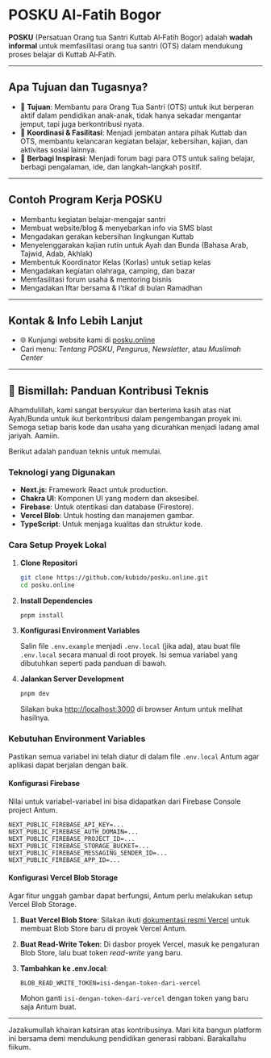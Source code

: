 # POSKU Al‑Fatih Bogor

**POSKU** (Persatuan Orang tua Santri Kuttab Al‑Fatih Bogor) adalah **wadah informal** untuk memfasilitasi orang tua santri (OTS) dalam mendukung proses belajar di Kuttab Al‑Fatih.

---

## Apa Tujuan dan Tugasnya?

- 🌱 **Tujuan**: Membantu para Orang Tua Santri (OTS) untuk ikut berperan aktif dalam pendidikan anak-anak, tidak hanya sekadar mengantar jemput, tapi juga berkontribusi nyata.
- 💬 **Koordinasi & Fasilitasi**: Menjadi jembatan antara pihak Kuttab dan OTS, membantu kelancaran kegiatan belajar, kebersihan, kajian, dan aktivitas sosial lainnya.
- 🤝 **Berbagi Inspirasi**: Menjadi forum bagi para OTS untuk saling belajar, berbagi pengalaman, ide, dan langkah-langkah positif.

---

## Contoh Program Kerja POSKU

- Membantu kegiatan belajar-mengajar santri
- Membuat website/blog & menyebarkan info via SMS blast
- Mengadakan gerakan kebersihan lingkungan Kuttab
- Menyelenggarakan kajian rutin untuk Ayah dan Bunda (Bahasa Arab, Tajwid, Adab, Akhlak)
- Membentuk Koordinator Kelas (Korlas) untuk setiap kelas
- Mengadakan kegiatan olahraga, camping, dan bazar
- Memfasilitasi forum usaha & mentoring bisnis
- Mengadakan Iftar bersama & I’tikaf di bulan Ramadhan

---

## Kontak & Info Lebih Lanjut

- 🌐 Kunjungi website kami di [posku.online](https://www.posku.online)
- Cari menu: *Tentang POSKU*, *Pengurus*, *Newsletter*, atau *Muslimah Center*

---

## 🚀 Bismillah: Panduan Kontribusi Teknis

Alhamdulillah, kami sangat bersyukur dan berterima kasih atas niat Ayah/Bunda untuk ikut berkontribusi dalam pengembangan proyek ini. Semoga setiap baris kode dan usaha yang dicurahkan menjadi ladang amal jariyah. Aamiin.

Berikut adalah panduan teknis untuk memulai.

### Teknologi yang Digunakan

- **Next.js**: Framework React untuk production.
- **Chakra UI**: Komponen UI yang modern dan aksesibel.
- **Firebase**: Untuk otentikasi dan database (Firestore).
- **Vercel Blob**: Untuk hosting dan manajemen gambar.
- **TypeScript**: Untuk menjaga kualitas dan struktur kode.

### Cara Setup Proyek Lokal

1.  **Clone Repositori**

    ```bash
    git clone https://github.com/kubido/posku.online.git
    cd posku.online
    ```

2.  **Install Dependencies**

    ```bash
    pnpm install
    ```

3.  **Konfigurasi Environment Variables**

    Salin file `.env.example` menjadi `.env.local` (jika ada), atau buat file `.env.local` secara manual di root proyek. Isi semua variabel yang dibutuhkan seperti pada panduan di bawah.

4.  **Jalankan Server Development**

    ```bash
    pnpm dev
    ```

    Silakan buka [http://localhost:3000](http://localhost:3000) di browser Antum untuk melihat hasilnya.

### Kebutuhan Environment Variables

Pastikan semua variabel ini telah diatur di dalam file `.env.local` Antum agar aplikasi dapat berjalan dengan baik.

#### Konfigurasi Firebase
Nilai untuk variabel-variabel ini bisa didapatkan dari Firebase Console project Antum.

```
NEXT_PUBLIC_FIREBASE_API_KEY=...
NEXT_PUBLIC_FIREBASE_AUTH_DOMAIN=...
NEXT_PUBLIC_FIREBASE_PROJECT_ID=...
NEXT_PUBLIC_FIREBASE_STORAGE_BUCKET=...
NEXT_PUBLIC_FIREBASE_MESSAGING_SENDER_ID=...
NEXT_PUBLIC_FIREBASE_APP_ID=...
```

#### Konfigurasi Vercel Blob Storage
Agar fitur unggah gambar dapat berfungsi, Antum perlu melakukan setup Vercel Blob Storage.

1.  **Buat Vercel Blob Store**: Silakan ikuti [dokumentasi resmi Vercel](https://vercel.com/docs/storage/vercel-blob/quickstart) untuk membuat Blob Store baru di proyek Vercel Antum.
2.  **Buat Read-Write Token**: Di dasbor proyek Vercel, masuk ke pengaturan Blob Store, lalu buat token *read-write* yang baru.
3.  **Tambahkan ke .env.local**:

    ```
    BLOB_READ_WRITE_TOKEN=isi-dengan-token-dari-vercel
    ```

    Mohon ganti `isi-dengan-token-dari-vercel` dengan token yang baru saja Antum buat.

---

Jazakumullah khairan katsiran atas kontribusinya. Mari kita bangun platform ini bersama demi mendukung pendidikan generasi rabbani. Barakallahu fiikum.